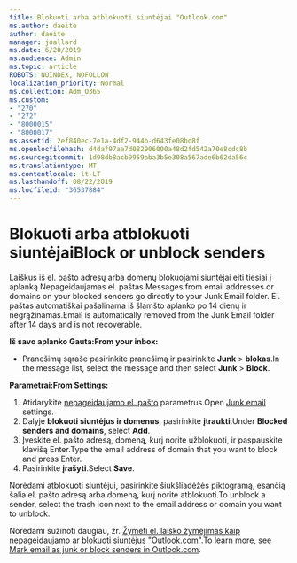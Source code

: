 ```yaml
---
title: Blokuoti arba atblokuoti siuntėjai "Outlook.com"
ms.author: daeite
author: daeite
manager: joallard
ms.date: 6/20/2019
ms.audience: Admin
ms.topic: article
ROBOTS: NOINDEX, NOFOLLOW
localization_priority: Normal
ms.collection: Adm_O365
ms.custom:
- "270"
- "272"
- "8000015"
- "8000017"
ms.assetid: 2ef840ec-7e1a-4df2-944b-d643fe08bd8f
ms.openlocfilehash: d4daf97aa7d082906000a48d2fd542a70e8cdc8b
ms.sourcegitcommit: 1d98db8acb9959aba3b5e308a567ade6b62da56c
ms.translationtype: MT
ms.contentlocale: lt-LT
ms.lasthandoff: 08/22/2019
ms.locfileid: "36537884"
---
```

# <a name="block-or-unblock-senders"></a><span data-ttu-id="62602-102">Blokuoti arba atblokuoti siuntėjai</span><span class="sxs-lookup"><span data-stu-id="62602-102">Block or unblock senders</span></span>

<span data-ttu-id="62602-103">Laiškus iš el. pašto adresų arba domenų blokuojami siuntėjai eiti tiesiai į aplanką Nepageidaujamas el. paštas.</span><span class="sxs-lookup"><span data-stu-id="62602-103">Messages from email addresses or domains on your blocked senders go directly to your Junk Email folder.</span></span> <span data-ttu-id="62602-104">El. paštas automatiškai pašalinama iš šlamšto aplanko po 14 dienų ir negrąžinamas.</span><span class="sxs-lookup"><span data-stu-id="62602-104">Email is automatically removed from the Junk Email folder after 14 days and is not recoverable.</span></span>

<span data-ttu-id="62602-105">**Iš savo aplanko Gauta:**</span><span class="sxs-lookup"><span data-stu-id="62602-105">**From your inbox:**</span></span>

- <span data-ttu-id="62602-106">Pranešimų sąraše pasirinkite pranešimą ir pasirinkite **Junk** > **blokas**.</span><span class="sxs-lookup"><span data-stu-id="62602-106">In the message list, select the message and then select **Junk** > **Block**.</span></span>

<span data-ttu-id="62602-107">**Parametrai:**</span><span class="sxs-lookup"><span data-stu-id="62602-107">**From Settings:**</span></span>

1. <span data-ttu-id="62602-108">Atidarykite [nepageidaujamo el. pašto](https://outlook.live.com/mail/options/mail/junkEmail) parametrus.</span><span class="sxs-lookup"><span data-stu-id="62602-108">Open [Junk email](https://outlook.live.com/mail/options/mail/junkEmail) settings.</span></span>
2. <span data-ttu-id="62602-109">Dalyje **blokuoti siuntėjus ir domenus**, pasirinkite **įtraukti**.</span><span class="sxs-lookup"><span data-stu-id="62602-109">Under **Blocked senders and domains**, select **Add**.</span></span>
3. <span data-ttu-id="62602-110">Įveskite el. pašto adresą, domeną, kurį norite užblokuoti, ir paspauskite klavišą Enter.</span><span class="sxs-lookup"><span data-stu-id="62602-110">Type the email address of domain that you want to block and press Enter.</span></span>
4. <span data-ttu-id="62602-111">Pasirinkite **įrašyti**.</span><span class="sxs-lookup"><span data-stu-id="62602-111">Select **Save**.</span></span>

<span data-ttu-id="62602-112">Norėdami atblokuoti siuntėjui, pasirinkite šiukšliadėžės piktogramą, esančią šalia el. pašto adresą arba domeną, kurį norite atblokuoti.</span><span class="sxs-lookup"><span data-stu-id="62602-112">To unblock a sender, select the trash icon next to the email address or domain you want to unblock.</span></span>

<span data-ttu-id="62602-113">Norėdami sužinoti daugiau, žr. [Žymėti el. laiško žymėjimas kaip nepageidaujamo ar blokuoti siuntėjus "Outlook.com"](https://support.office.com/article/a3ece97b-82f8-4a5e-9ac3-e92fa6427ae4?wt.mc_id=Office_Outlook_com_Alchemy).</span><span class="sxs-lookup"><span data-stu-id="62602-113">To learn more, see [Mark email as junk or block senders in Outlook.com](https://support.office.com/article/a3ece97b-82f8-4a5e-9ac3-e92fa6427ae4?wt.mc_id=Office_Outlook_com_Alchemy).</span></span>